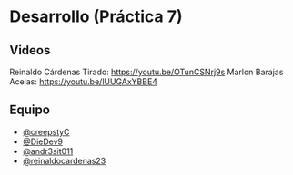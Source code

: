 # Desarrollo (Práctica 7)

## Videos
Reinaldo Cárdenas Tirado: https://youtu.be/OTunCSNrj9s
Marlon Barajas Acelas: https://youtu.be/lUUGAxYBBE4

## Equipo

- [@creepstyC](https://github.com/creepstyC)
- [@DieDev9](https://github.com/DieDev9)
- [@andr3sit011](https://github.com/%20andr3sit011e)
- [@reinaldocardenas23](https://github.com/reinaldocardenas23)
